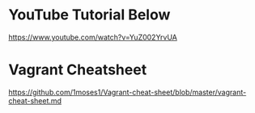 

# YouTube Tutorial Below
https://www.youtube.com/watch?v=YuZ002YrvUA

# Vagrant Cheatsheet
https://github.com/1moses1/Vagrant-cheat-sheet/blob/master/vagrant-cheat-sheet.md
